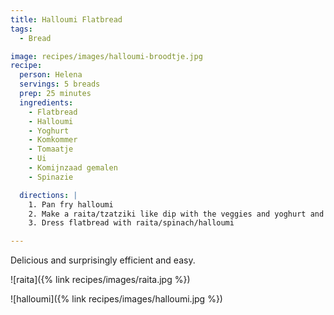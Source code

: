 ```yaml
---
title: Halloumi Flatbread
tags:
  - Bread

image: recipes/images/halloumi-broodtje.jpg
recipe:
  person: Helena
  servings: 5 breads
  prep: 25 minutes
  ingredients:
    - Flatbread
    - Halloumi
    - Yoghurt
    - Komkommer
    - Tomaatje
    - Ui
    - Komijnzaad gemalen
    - Spinazie

  directions: |
    1. Pan fry halloumi
    2. Make a raita/tzatziki like dip with the veggies and yoghurt and spices and veggies (other than spinach)
    3. Dress flatbread with raita/spinach/halloumi

---
```


Delicious and surprisingly efficient and easy.

![raita]({% link recipes/images/raita.jpg %})

![halloumi]({% link recipes/images/halloumi.jpg %})
